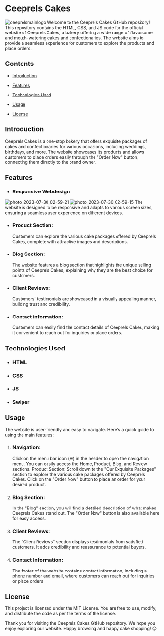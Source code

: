 # Ceeprels Cakes
![ceeprelsmainlogo](https://github.com/dibia27/ceeprels-cakes/assets/129342380/90f8d83e-73f7-4e11-93a8-d0f616d08053)
Welcome to the Ceeprels Cakes GitHub repository! This repository contains the HTML, CSS, and JS code for the
official website of Ceeprels Cakes, a bakery offering a wide range of flavorsome and
mouth-watering cakes and confectionaries. The website aims to provide a seamless experience for 
customers to explore the products and place orders.

## Contents

- [Introduction](#introduction)

- [Features](#features)

- [Technologies Used](#technologiesused)

- [Usage](#usage)

- [License](#license)

## Introduction <a name="introduction"></a> 

Ceeprels Cakes is a one-stop bakery that offers exquisite packages of cakes and confectionaries
for various occasions, including weddings, birthdays, and more. The website showcases its products and allows customers to 
place orders easily through the "Order Now" button, connecting them directly to the brand owner.

## Features <a name="features"></a>

- ### Responsive Webdesign
![photo_2023-07-30_02-59-21](https://github.com/dibia27/ceeprels-cakes/assets/129342380/f9fe2cc2-6d0e-4760-a3f9-9cbe0c8e628e)
![photo_2023-07-30_02-59-15](https://github.com/dibia27/ceeprels-cakes/assets/129342380/9096e4c6-49f5-4da9-929a-ef7497369df1)
The website is designed to be responsive and 
adapts to various screen sizes, ensuring a seamless user experience on different devices.

- ### Product Section:
  Customers can explore the various cake packages offered by Ceeprels Cakes, complete with attractive images and descriptions.
- ### Blog Section:
  The website features a blog section that highlights the unique selling points of Ceeprels Cakes,
  explaining why they are the best choice for customers.
- ### Client Reviews:
  Customers' testimonials are showcased in a visually appealing manner, building trust and credibility.
- ### Contact information:
  Customers can easily find the contact details of Ceeprels Cakes, making it convenient to reach out for inquiries or place orders.

## Technologies Used <a name="technologies"></a>

- ### HTML
- ### CSS
- ### JS
- ### Swiper

## Usage <a name="usage"></a>
 The website is user-friendly and easy to navigate. Here's a quick guide to using the main features:
1. ### Navigation:
   Click on the menu bar icon (☰) in the header to open the navigation menu. You can easily access the Home, Product, Blog, and Review sections.
  Product Section: Scroll down to the "Our Exquisite Packages" section to explore the various cake packages offered by Ceeprels Cakes. 
  Click on the "Order Now" button to place an order for your desired product.

2. ### Blog Section: 
   In the "Blog" section, you will find a detailed description of what makes Ceeprels Cakes stand out. 
  The "Order Now" button is also available here for easy access.

3. ### Client Reviews:
   The "Client Reviews" section displays testimonials from satisfied customers. It adds credibility and reassurance to potential buyers.

4. ### Contact Information:
   The footer of the website contains contact information, including a phone number and email, where
   customers can reach out for inquiries or place orders

## License
This project is licensed under the MIT License. You are free to use, modify, and distribute the code as per the terms of the license.


Thank you for visiting the Ceeprels Cakes GitHub repository. We hope you enjoy exploring our website. 
Happy browsing and happy cake shopping! 😊
